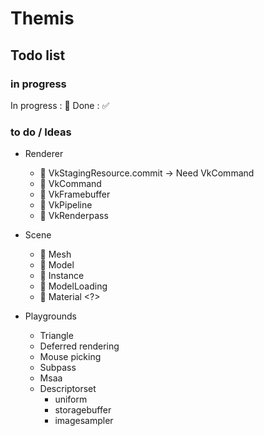 # Themis

## Todo list

### in progress

In progress : 🔲 Done : ✅

### to do / Ideas

* Renderer
  * 🔲 VkStagingResource.commit -> Need VkCommand
  * 🔲 VkCommand
  * 🔲 VkFramebuffer
  * 🔲 VkPipeline
  * 🔲 VkRenderpass

* Scene 
  * 🔲 Mesh
  * 🔲 Model
  * 🔲 Instance
  * 🔲 ModelLoading
  * 🔲 Material <?>

* Playgrounds
  * Triangle
  * Deferred rendering
  * Mouse picking
  * Subpass
  * Msaa
  * Descriptorset
    * uniform
    * storagebuffer
    * imagesampler    
  